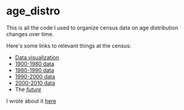 # age_distro

This is all the code I used to organize census data on age distribution changes over time.

Here's some links to relevant things at the census:
* [Data visualization](https://www.census.gov/dataviz/visualizations/055/)
* [1900-1980 data](https://www.census.gov/data/tables/time-series/demo/popest/pre-1980-national.html)
* [1980-1990 data](https://www.census.gov/data/datasets/time-series/demo/popest/1980s-national.html)
* [1990-2000 data](https://www.census.gov/data/datasets/time-series/demo/popest/intercensal-1990-2000-national.html)
* [2000-2010 data](https://www.census.gov/data/datasets/time-series/demo/popest/intercensal-2000-2010-national.html)
* The [_future_](https://data.world/garyhoov/us-population-2060-by-age)

I wrote about it [here](bloglink)